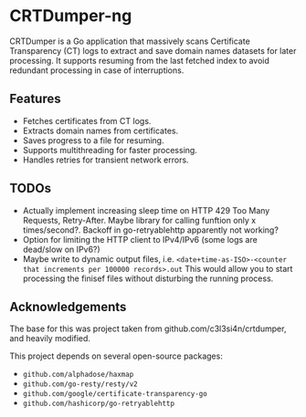 # CRTDumper-ng

CRTDumper is a Go application that massively scans Certificate Transparency (CT) logs to extract and save domain names datasets for later processing. It supports resuming from the last fetched index to avoid redundant processing in case of interruptions.

## Features

- Fetches certificates from CT logs.
- Extracts domain names from certificates.
- Saves progress to a file for resuming.
- Supports multithreading for faster processing.
- Handles retries for transient network errors.

## TODOs
* Actually implement increasing sleep time on HTTP 429 Too Many Requests, Retry-After. Maybe library for calling funftion only x times/second?. Backoff in go-retryablehttp apparently not working?
* Option for limiting the HTTP client to IPv4/IPv6 (some logs are dead/slow on IPv6?)
* Maybe write to dynamic output files, i.e. `<date+time-as-ISO>-<counter that increments per 100000 records>.out` This would allow you to start processing the finisef files without disturbing the running process.

## Acknowledgements

The base for this was project taken from github.com/c3l3si4n/crtdumper, and heavily modified.

This project depends on several open-source packages:

- `github.com/alphadose/haxmap`
- `github.com/go-resty/resty/v2`
- `github.com/google/certificate-transparency-go`
- `github.com/hashicorp/go-retryablehttp`

